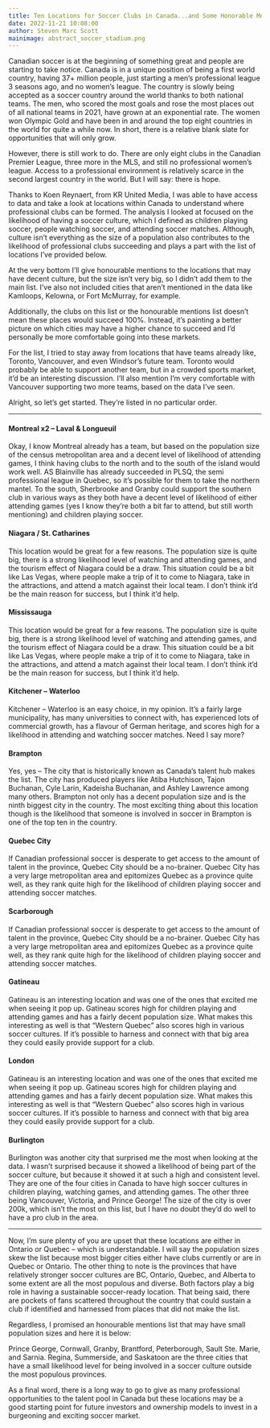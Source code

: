 ```yaml
---
title: Ten Locations for Soccer Clubs in Canada...and Some Honorable Mentions
date: 2022-11-21 10:08:00
author: Steven Marc Scott
mainimage: abstract_soccer_stadium.png
---
```


Canadian soccer is at the beginning of something great and people are starting to take notice. Canada is in a unique position of being a first world country, having 37+ million people, just starting a men’s professional league 3 seasons ago, and no women’s league. The country is slowly being accepted as a soccer country around the world thanks to both national teams. The men, who scored the most goals and rose the most places out of all national teams in 2021, have grown at an exponential rate. The women won Olympic Gold and have been in and around the top eight countries in the world for quite a while now. In short, there is a relative blank slate for opportunities that will only grow.
         
However, there is still work to do. There are only eight clubs in the Canadian Premier League, three more in the MLS, and still no professional women’s league. Access to a professional environment is relatively scarce in the second largest country in the world. But I will say: there is hope.
    
Thanks to Koen Reynaert, from KR United Media, I was able to have access to data and take a look at locations within Canada to understand where professional clubs can be formed. The analysis I looked at focused on the likelihood of having a soccer culture, which I defined as children playing soccer, people watching soccer, and attending soccer matches. Although, culture isn’t everything as the size of a population also contributes to the likelihood of professional clubs succeeding and plays a part with the list of locations I’ve provided below.

At the very bottom I’ll give honourable mentions to the locations that may have decent culture, but the size isn’t very big, so I didn’t add them to the main list. I’ve also not included cities that aren’t mentioned in the data like Kamloops, Kelowna, or Fort McMurray, for example.
    
Additionally, the clubs on this list or the honourable mentions list doesn’t mean these places would succeed 100%. Instead, it’s painting a better picture on which cities may have a higher chance to succeed and I’d personally be more comfortable going into these markets.
    
For the list, I tried to stay away from locations that have teams already like, Toronto, Vancouver, and even Windsor’s future team. Toronto would probably be able to support another team, but in a crowded sports market, it’d be an interesting discussion. I’ll also mention I’m very comfortable with Vancouver supporting two more teams, based on the data I’ve seen.
    
Alright, so let’s get started. They’re listed in no particular order.

----

#### Montreal x2 – Laval & Longueuil
Okay, I know Montreal already has a team, but based on the population size of the census metropolitan area and a decent level of likelihood of attending games, I think having clubs to the north and to the south of the island would work well. AS Blainville has already succeeded in PLSQ, the semi professional league in Quebec, so it’s possible for them to take the northern mantel. To the south, Sherbrooke and Granby could support the southern club in various ways as they both have a decent level of likelihood of either attending games (yes I know they’re both a bit far to attend, but still worth mentioning) and children playing soccer.

#### Niagara / St. Catharines
This location would be great for a few reasons. The population size is quite big, there is a strong likelihood level of watching and attending games, and the tourism effect of Niagara could be a draw. This situation could be a bit like Las Vegas, where people make a trip of it to come to Niagara, take in the attractions, and attend a match against their local team. I don’t think it’d be the main reason for success, but I think it’d help.

#### Mississauga
This location would be great for a few reasons. The population size is quite big, there is a strong likelihood level of watching and attending games, and the tourism effect of Niagara could be a draw. This situation could be a bit like Las Vegas, where people make a trip of it to come to Niagara, take in the attractions, and attend a match against their local team. I don’t think it’d be the main reason for success, but I think it’d help.

#### Kitchener – Waterloo
Kitchener – Waterloo is an easy choice, in my opinion. It’s a fairly large municipality, has many universities to connect with, has experienced lots of commercial growth, has a flavour of German heritage, and scores high for a likelihood in attending and watching soccer matches. Need I say more?

#### Brampton
Yes, yes – The city that is historically known as Canada’s talent hub makes the list. The city has produced players like Atiba Hutchison, Tajon Buchanan, Cyle Larin, Kadeisha Buchanan, and Ashley Lawrence among many others. Brampton not only has a decent population size and is the ninth biggest city in the country. The most exciting thing about this location though is the likelihood that someone is involved in soccer in Brampton is one of the top ten in the country.

#### Quebec City
If Canadian professional soccer is desperate to get access to the amount of talent in the province, Quebec City should be a no-brainer. Quebec City has a very large metropolitan area and epitomizes Quebec as a province quite well, as they rank quite high for the likelihood of children playing soccer and attending soccer matches.

#### Scarborough
If Canadian professional soccer is desperate to get access to the amount of talent in the province, Quebec City should be a no-brainer. Quebec City has a very large metropolitan area and epitomizes Quebec as a province quite well, as they rank quite high for the likelihood of children playing soccer and attending soccer matches.

#### Gatineau
Gatineau is an interesting location and was one of the ones that excited me when seeing it pop up. Gatineau scores high for children playing and attending games and has a fairly decent population size. What makes this interesting as well is that “Western Quebec” also scores high in various soccer cultures. If it’s possible to harness and connect with that big area they could easily provide support for a club.

#### London
Gatineau is an interesting location and was one of the ones that excited me when seeing it pop up. Gatineau scores high for children playing and attending games and has a fairly decent population size. What makes this interesting as well is that “Western Quebec” also scores high in various soccer cultures. If it’s possible to harness and connect with that big area they could easily provide support for a club.

#### Burlington
Burlington was another city that surprised me the most when looking at the data. I wasn’t surprised because it showed a likelihood of being part of the soccer culture, but because it showed it at such a high and consistent level. They are one of the four cities in Canada to have high soccer cultures in children playing, watching games, and attending games. The other three being Vancouver, Victoria, and Prince George! The size of the city is over 200k, which isn’t the most on this list, but I have no doubt they’d do well to have a pro club in the area.

----

Now, I’m sure plenty of you are upset that these locations are either in Ontario or Quebec – which is understandable. I will say the population sizes skew the list because most bigger cities either have clubs currently or are in Quebec or Ontario. The other thing to note is the provinces that have relatively stronger soccer cultures are BC, Ontario, Quebec, and Alberta to some extent are all the most populous and diverse. Both factors play a big role in having a sustainable soccer-ready location. That being said, there are pockets of fans scattered throughout the country that could sustain a club if identified and harnessed from places that did not make the list.
            
Regardless, I promised an honourable mentions list that may have small population sizes and here it is below:

Prince George, Cornwall, Granby, Brantford, Peterborough, Sault Ste. Marie, and Sarnia. Regina, Summerside, and Saskatoon are the three cities that have a small likelihood level for being involved in a soccer culture outside the most populous provinces.

As a final word, there is a long way to go to give as many professional opportunities to the talent pool in Canada but these locations may be a good starting point for future investors and ownership models to invest in a burgeoning and exciting soccer market.
